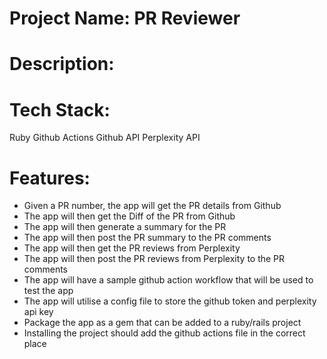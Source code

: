 # Project Name: PR Reviewer 

# Description: 

# Tech Stack: 
Ruby
Github Actions
Github API
Perplexity API

# Features: 
- Given a PR number, the app will get the PR details from Github
- The app will then get the Diff of the PR from Github
- The app will then generate a summary for the PR
- The app will then post the PR summary to the PR comments
- The app will then get the PR reviews from Perplexity
- The app will then post the PR reviews from Perplexity to the PR comments
- The app will have a sample github action workflow that will be used to test the app
- The app will utilise a config file to store the github token and perplexity api key
- Package the app as a gem that can be added to a ruby/rails project
- Installing the project should add the github actions file in the correct place



